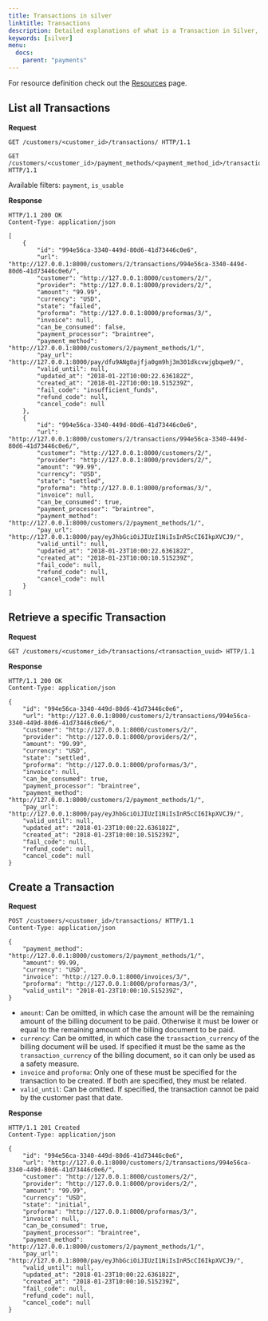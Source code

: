 ```yaml
---
title: Transactions in silver
linktitle: Transactions
description: Detailed explanations of what is a Transaction in Silver, how to list all transactions or a specific one, as well as what does creating a transaction involves.
keywords: [silver]
menu:
  docs:
    parent: "payments"
---
```


For resource definition check out the [Resources](../silver-resources.md) page.

## List all Transactions

**Request**

``` http
GET /customers/<customer_id>/transactions/ HTTP/1.1
```

``` http
GET /customers/<customer_id>/payment_methods/<payment_method_id>/transactions/ HTTP/1.1
```

Available filters: `payment`, `is_usable`

**Response**

``` http
HTTP/1.1 200 OK
Content-Type: application/json

[
    {
        "id": "994e56ca-3340-449d-80d6-41d73446c0e6",
        "url": "http://127.0.0.1:8000/customers/2/transactions/994e56ca-3340-449d-80d6-41d73446c0e6/",
        "customer": "http://127.0.0.1:8000/customers/2/",
        "provider": "http://127.0.0.1:8000/providers/2/",
        "amount": "99.99",
        "currency": "USD",
        "state": "failed",
        "proforma": "http://127.0.0.1:8000/proformas/3/",
        "invoice": null,
        "can_be_consumed": false,
        "payment_processor": "braintree",
        "payment_method": "http://127.0.0.1:8000/customers/2/payment_methods/1/",
        "pay_url": "http://127.0.0.1:8000/pay/dfu9ANg0ajfja0gm9hj3m301dkcvwjgbqwe9/",
        "valid_until": null,
        "updated_at": "2018-01-22T10:00:22.636182Z",
        "created_at": "2018-01-22T10:00:10.515239Z",
        "fail_code": "insufficient_funds",
        "refund_code": null,
        "cancel_code": null
    },
    {
        "id": "994e56ca-3340-449d-80d6-41d73446c0e6",
        "url": "http://127.0.0.1:8000/customers/2/transactions/994e56ca-3340-449d-80d6-41d73446c0e6/",
        "customer": "http://127.0.0.1:8000/customers/2/",
        "provider": "http://127.0.0.1:8000/providers/2/",
        "amount": "99.99",
        "currency": "USD",
        "state": "settled",
        "proforma": "http://127.0.0.1:8000/proformas/3/",
        "invoice": null,
        "can_be_consumed": true,
        "payment_processor": "braintree",
        "payment_method": "http://127.0.0.1:8000/customers/2/payment_methods/1/",
        "pay_url": "http://127.0.0.1:8000/pay/eyJhbGciOiJIUzI1NiIsInR5cCI6IkpXVCJ9/",
        "valid_until": null,
        "updated_at": "2018-01-23T10:00:22.636182Z",
        "created_at": "2018-01-23T10:00:10.515239Z",
        "fail_code": null,
        "refund_code": null,
        "cancel_code": null
    }
]
```

## Retrieve a specific Transaction

**Request**

``` http
GET /customers/<customer_id>/transactions/<transaction_uuid> HTTP/1.1
```

**Response**

``` http
HTTP/1.1 200 OK
Content-Type: application/json

{
    "id": "994e56ca-3340-449d-80d6-41d73446c0e6",
    "url": "http://127.0.0.1:8000/customers/2/transactions/994e56ca-3340-449d-80d6-41d73446c0e6/",
    "customer": "http://127.0.0.1:8000/customers/2/",
    "provider": "http://127.0.0.1:8000/providers/2/",
    "amount": "99.99",
    "currency": "USD",
    "state": "settled",
    "proforma": "http://127.0.0.1:8000/proformas/3/",
    "invoice": null,
    "can_be_consumed": true,
    "payment_processor": "braintree",
    "payment_method": "http://127.0.0.1:8000/customers/2/payment_methods/1/",
    "pay_url": "http://127.0.0.1:8000/pay/eyJhbGciOiJIUzI1NiIsInR5cCI6IkpXVCJ9/",
    "valid_until": null,
    "updated_at": "2018-01-23T10:00:22.636182Z",
    "created_at": "2018-01-23T10:00:10.515239Z",
    "fail_code": null,
    "refund_code": null,
    "cancel_code": null
}
```

## Create a Transaction

**Request**

``` http
POST /customers/<customer_id>/transactions/ HTTP/1.1
Content-Type: application/json

{
    "payment_method": "http://127.0.0.1:8000/customers/2/payment_methods/1/",
    "amount": 99.99,
    "currency": "USD",
    "invoice": "http://127.0.0.1:8000/invoices/3/",
    "proforma": "http://127.0.0.1:8000/proformas/3/",
    "valid_until": "2018-01-23T10:00:10.515239Z",
}
```

* `amount`: Can be omitted, in which case the amount will be the remaining amount of the billing document to be paid. Otherwise it must be lower or equal to the remaining amount of the billing document to be paid.
* `currency`: Can be omitted, in which case the `transaction_currency` of the billing document will be used. If specified it must be the same as the `transaction_currency` of the billing document, so it can only be used as a safety measure.
* `invoice` and `proforma`: Only one of these must be specified for the transaction to be created. If both are specified, they must be related.
* `valid_until`: Can be omitted. If specified, the transaction cannot be paid by the customer past that date.

**Response**

``` http
HTTP/1.1 201 Created
Content-Type: application/json

{
    "id": "994e56ca-3340-449d-80d6-41d73446c0e6",
    "url": "http://127.0.0.1:8000/customers/2/transactions/994e56ca-3340-449d-80d6-41d73446c0e6/",
    "customer": "http://127.0.0.1:8000/customers/2/",
    "provider": "http://127.0.0.1:8000/providers/2/",
    "amount": "99.99",
    "currency": "USD",
    "state": "initial",
    "proforma": "http://127.0.0.1:8000/proformas/3/",
    "invoice": null,
    "can_be_consumed": true,
    "payment_processor": "braintree",
    "payment_method": "http://127.0.0.1:8000/customers/2/payment_methods/1/",
    "pay_url": "http://127.0.0.1:8000/pay/eyJhbGciOiJIUzI1NiIsInR5cCI6IkpXVCJ9/",
    "valid_until": null,
    "updated_at": "2018-01-23T10:00:22.636182Z",
    "created_at": "2018-01-23T10:00:10.515239Z",
    "fail_code": null,
    "refund_code": null,
    "cancel_code": null
}
```
